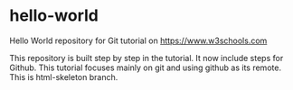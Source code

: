# hello-world
Hello World repository for Git tutorial on https://www.w3schools.com

This repository is built step by step in the tutorial.
It now include steps for Github.
This tutorial focuses mainly on git and using github as its remote.
This is html-skeleton branch.

